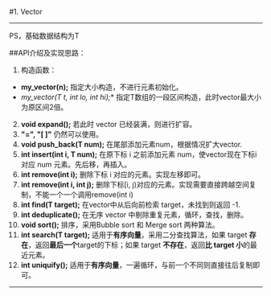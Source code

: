 ﻿#1. Vector

---

PS，基础数据结构为T

##API介绍及实现思路：

1. 构造函数：
* **my_vector(n);**
指定大小构造，不进行元素初始化。
* **my_vector(T* t, int lo, int hi);**
指定T数组的一段区间构造，此时vector最大小为原区间2倍。
2. **void expand();**
若此时 vector 已经装满，则进行扩容。
3. **"=", "[ ]"** 仍然可以使用。
4. **void push_back(T num);**
在尾部添加元素num，根据情况扩大vector.
5. **int insert(int i, T num);**
在原下标 i 之前添加元素 num，使vector现在下标i对应 num 元素。先后移，再插入。
6. **int remove(int i);**
删除下标 i 对应的元素。实现左移即可。
7. **int remove(int i, int j);**
删除下标[i, j)对应的元素。实现需要直接跨越空间复制，不能一个一个调用remove(int i)
8. **int find(T target);**
在vector中从后向前检索 target，未找到则返回 -1.
9. **int deduplicate();**
在无序 vector 中剔除重复元素，循环，查找，删除。
10. **void sort();**
排序，采用Bubble sort 和 Merge sort 两种算法。
11. **int search(T target);**
适用于**有序向量**，采用二分查找算法，如果 target **存在**，返回**最后一个**target的下标；如果 target **不存在**，返回**比 target 小**的最近元素。
12. **int uniquify();**
适用于**有序向量**，一遍循环，与前一个不同则直接往后复制即可。

---
